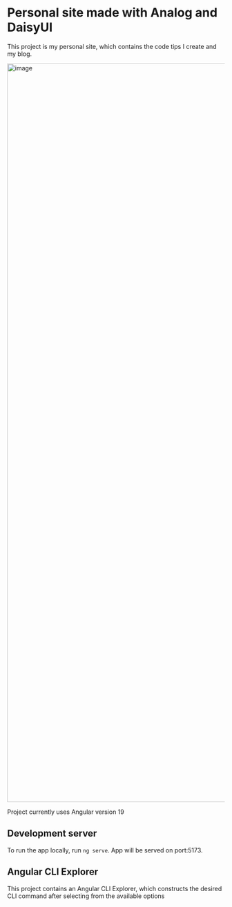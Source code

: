 # Personal site made with Analog and DaisyUI

This project is my personal site, which contains the code tips I create and my blog. 

<img width="1712" alt="image" src="https://github.com/nelsongutidev/nelsonguti.dev/assets/62297014/57dda786-8d3a-4bdc-9dd2-b6060b4798d4">

Project currently uses Angular version 19

## Development server

To run the app locally, run `ng serve`. App will be served on port:5173.

## Angular CLI Explorer

This project contains an Angular CLI Explorer, which constructs the desired CLI command after selecting from the available options
